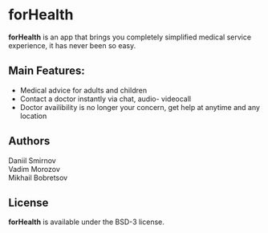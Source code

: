 # forHealth
**forHealth** is an app that brings you completely simplified medical service experience, it has never been so easy.

## Main Features:
- Medical advice for adults and children <br/>
- Contact a doctor instantly via chat, audio- videocall <br/>
- Doctor availibility is no longer your concern, get help at anytime and any location

## Authors
Daniil Smirnov <br/>
Vadim Morozov <br/>
Mikhail Bobretsov

## License

**forHealth** is available under the BSD-3 license.

